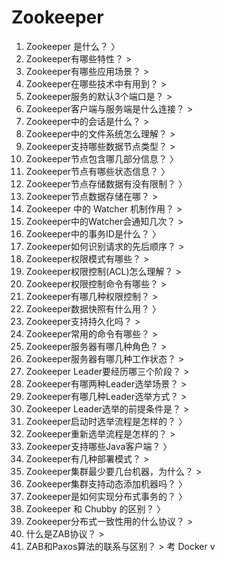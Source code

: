# Zookeeper

1.	Zookeeper 是什么？	〉
2.	Zookeeper有哪些特性？	>
3.	Zookeeper有哪些应用场景？	>
4.	Zookeeper在哪些技术中有用到？	>
5.	Zookeeper服务的默认3个端口是？	>
6.	Zookeeper客户端与服务端是什么连接？	>
7.	Zookeeper中的会话是什么？	>
8.	Zookeeper中的文件系统怎么理解？	>
9.	Zookeeper支持哪些数据节点类型？	>
10.	Zookeeper节点包含哪几部分信息？	〉
11.	Zookeeper节点有哪些状态信息？	〉
12.	Zookeeper节点存储数据有没有限制？	〉
13.	Zookeeper节点数据存储在哪？	>
14.	Zookeeper 中的 Watcher 机制作用？	>
15.	Zookeeper中的Watcher会通知几次？	>
16.	Zookeeper中的事务ID是什么？	〉
17.	Zookeeper如何识别请求的先后顺序？	>
18.	Zookeeper权限模式有哪些？	>
19.	Zookeeper权限控制(ACL)怎么理解？	>
20.	Zookeeper权限控制命令有哪些？	>
21.	Zookeeper有哪几种权限控制？	>
22.	Zookeeper数据快照有什么用？	〉
23.	Zookeeper支持持久化吗？	>
24.	Zookeeper常用的命令有哪些？	>
25.	Zookeeper服务器有哪几种角色？	>
26.	Zookeeper服务器有哪几种工作状态？	>
27.	Zookeeper Leader要经历哪三个阶段？	>
28.	Zookeeper有哪两种Leader选举场景？	>
29.	Zookeeper有哪几种Leader选举方式？	>
30.	Zookeeper Leader选举的前提条件是？	>
31.	Zookeeper启动时选举流程是怎样的？	〉
32.	Zookeeper重新选举流程是怎样的？	>
33.	Zookeeper支持哪些Java客户端？	〉
34.	Zookeeper有几种部署模式？	>
35.	Zookeeper集群最少要几台机器，为什么？	>
36.	Zookeeper集群支持动态添加机器吗？	〉
37.	Zookeeper是如何实现分布式事务的？	〉
38.	Zookeeper 和 Chubby 的区别？	〉
39.	Zookeeper分布式一致性用的什么协议？	>
40.	什么是ZAB协议？	>
41.	ZAB和Paxos算法的联系与区别？	>
考 Docker	v
